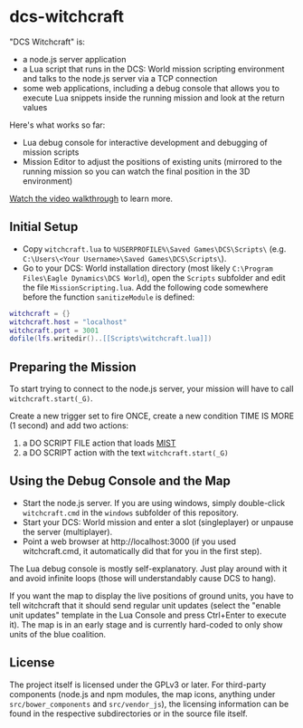 dcs-witchcraft
==============

"DCS Witchcraft" is:
* a node.js server application
* a Lua script that runs in the DCS: World mission scripting environment and talks to the node.js server via a TCP connection
* some web applications, including a debug console that allows you to execute Lua snippets inside the running mission and look at the return values

Here's what works so far:
* Lua debug console for interactive development and debugging of mission scripts
* Mission Editor to adjust the positions of existing units (mirrored to the running mission so you can watch the final position in the 3D environment)

[Watch the video walkthrough](http://www.dailymotion.com/video/x21d3ac_dcs-witchcraft-tutorial_videogames) to learn more.

## Initial Setup
* Copy `witchcraft.lua` to `%USERPROFILE%\Saved Games\DCS\Scripts\` (e.g. `C:\Users\<Your Username>\Saved Games\DCS\Scripts\`).
* Go to your DCS: World installation directory (most likely `C:\Program Files\Eagle Dynamics\DCS World`), open the `Scripts` subfolder and edit the file `MissionScripting.lua`.
Add the following code somewhere before the function `sanitizeModule` is defined:
````lua
witchcraft = {}
witchcraft.host = "localhost"
witchcraft.port = 3001
dofile(lfs.writedir()..[[Scripts\witchcraft.lua]])
````

## Preparing the Mission
To start trying to connect to the node.js server, your mission will have to call `witchcraft.start(_G)`.

Create a new trigger set to fire ONCE, create a new condition TIME IS MORE (1 second) and add two actions:

1. a DO SCRIPT FILE action that loads [MIST](http://forums.eagle.ru/showthread.php?t=98616)
2. a DO SCRIPT action with the text `witchcraft.start(_G)`

## Using the Debug Console and the Map
* Start the node.js server. If you are using windows, simply double-click `witchcraft.cmd` in the `windows` subfolder of this repository.
* Start your DCS: World mission and enter a slot (singleplayer) or unpause the server (multiplayer).
* Point a web browser at http://localhost:3000 (if you used witchcraft.cmd, it automatically did that for you in the first step).

The Lua debug console is mostly self-explanatory. Just play around with it and avoid infinite loops (those will understandably cause DCS to hang).

If you want the map to display the live positions of ground units, you have to tell witchcraft that it should send regular unit updates (select the "enable unit updates" template in the Lua Console and press Ctrl+Enter to execute it).
The map is in an early stage and is currently hard-coded to only show units of the blue coalition.


## License
The project itself is licensed under the GPLv3 or later. For third-party components (node.js and npm modules, the map icons, anything under `src/bower_components` and `src/vendor_js`), the licensing information can be found in the respective subdirectories or in the source file itself.
